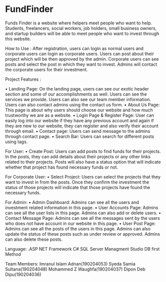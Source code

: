 # FundFinder

 Funds Finder is a website where helpers meet people who want to help. Students, freelancers, social workers, job holders, small business owners, and startup builders will be able to meet people who want to invest through this website.



How to Use : 
After registration, users can login as normal users and corporate users can login as corporate users. Users can post about their project which will be then approved by the admin. Corporate users can see posts and select the post in which they want to invest. Admins will contact the corporate users for their investment.


Project Features : 

• Landing Page: On the landing page, users can see our exotic header section and some of our accomplishments as well. Users can see the services we provide. Users can also see our team member information. Users can also contact admins using the contact us form. 
• About Us Page: This page is about why users should choose our website and how much trustworthy we are as a website. 
• Login Page & Register Page: User can easily log into our website if they have any previous account and again if they are new to our website, they can register and also verify their account through email. 
• Contact page: Users can send message to the admins through contact page.
• Search Bar: Users can search for different posts using tags.

For User: 
• Create Post: Users can add posts to find funds for their projects. In the posts, they can add details about their projects or any other links related to their projects. Posts will also have a status option that will indicate whether that project has found necessary funds or not. 

For Corporate User: 
• Select Project: Users can select the projects that they want to invest in from the posts. Once they confirm the investment the status of those projects will indicate that those projects have found the necessary funds. 

For Admin: 
• Admin Dashboard: Admins can see all the users and investment related information in this page. 
• User Accounts Page: Admins can see all the user lists in this page. Admins can also add or delete users. 
• Contact Message Page: Admins can see all the messages sent by the users who does not have account in our website in this page. 
• User Post Page: Admins can see all the posts of the users in this page. Admins can also update the status of these posts such as under review or approved. Admins can also delete these posts.


Language:
.ASP NET Framework
C#
SQL Server Managment Studio
DB first Method


Team Members:
Imranul Islam Adnan(190204053)
Syeda Samia Sultana(190204048)
Mohammed Z Waughfa(190204037)
Dipon Deb Dipu(190204036) 


